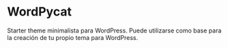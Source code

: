 # WordPycat
Starter theme minimalista para WordPress.
Puede utilizarse como base para la creación de tu propio tema para WordPress.
